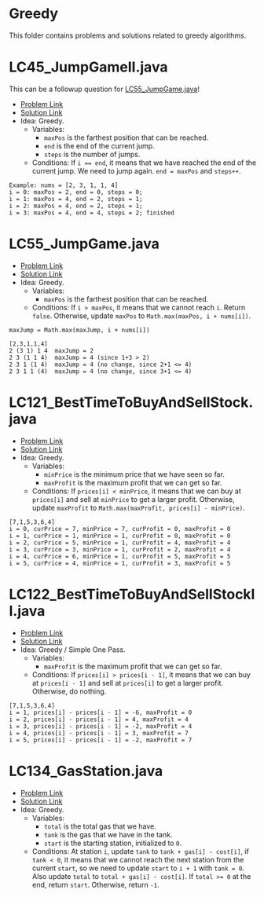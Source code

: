 # Greedy
This folder contains problems and solutions related to greedy algorithms.

# LC45_JumpGameII.java
This can be a followup question for [LC55_JumpGame.java](#lc55_jumpgamejava)!
* [Problem Link](https://leetcode.com/problems/jump-game-ii/)
* [Solution Link](../../LC0001_1000/LC0001_0100/LC0045_JumpGameII.java)
* Idea: Greedy. 
  * Variables:
    * `maxPos` is the farthest position that can be reached. 
    * `end` is the end of the current jump. 
    * `steps` is the number of jumps. 
  * Conditions: If `i == end`, it means that we have reached the end of the current jump. We need to jump again. `end = maxPos` and `steps++`.
```
Example: nums = [2, 3, 1, 1, 4]
i = 0: maxPos = 2, end = 0, steps = 0;
i = 1: maxPos = 4, end = 2, steps = 1; 
i = 2: maxPos = 4, end = 2, steps = 1;
i = 3: maxPos = 4, end = 4, steps = 2; finished
```


# LC55_JumpGame.java
* [Problem Link](https://leetcode.com/problems/jump-game/)
* [Solution Link](../../LC0001_1000/LC0001_0100/LC0055_JumpGame.java)
* Idea: Greedy. 
  * Variables:
    * `maxPos` is the farthest position that can be reached. 
  * Conditions: If `i > maxPos`, it means that we cannot reach `i`. Return `false`. Otherwise, update `maxPos` to `Math.max(maxPos, i + nums[i])`.
```
maxJump = Math.max(maxJump, i + nums[i])

[2,3,1,1,4]
2 (3 1) 1 4  maxJump = 2
2 3 (1 1 4)  maxJump = 4 (since 1+3 > 2)
2 3 1 (1 4)  maxJump = 4 (no change, since 2+1 <= 4)
2 3 1 1 (4)  maxJump = 4 (no change, since 3+1 <= 4)
```

# LC121_BestTimeToBuyAndSellStock.java
* [Problem Link](https://leetcode.com/problems/best-time-to-buy-and-sell-stock/)
* [Solution Link](../../LC0001_1000/LC0101_0200/LC0121_BestTimeToBuyAndSellStock.java)
* Idea: Greedy. 
  * Variables:
    * `minPrice` is the minimum price that we have seen so far. 
    * `maxProfit` is the maximum profit that we can get so far. 
  * Conditions: If `prices[i] < minPrice`, it means that we can buy at `prices[i]` and sell at `minPrice` to get a larger profit. Otherwise, update `maxProfit` to `Math.max(maxProfit, prices[i] - minPrice)`.
```
[7,1,5,3,6,4]
i = 0, curPrice = 7, minPrice = 7, curProfit = 0, maxProfit = 0
i = 1, curPrice = 1, minPrice = 1, curProfit = 0, maxProfit = 0
i = 2, curPrice = 5, minPrice = 1, curProfit = 4, maxProfit = 4
i = 3, curPrice = 3, minPrice = 1, curProfit = 2, maxProfit = 4
i = 4, curPrice = 6, minPrice = 1, curProfit = 5, maxProfit = 5
i = 5, curPrice = 4, minPrice = 1, curProfit = 3, maxProfit = 5
```

# LC122_BestTimeToBuyAndSellStockII.java
* [Problem Link](https://leetcode.com/problems/best-time-to-buy-and-sell-stock-ii/)
* [Solution Link](../../LC0001_1000/LC0101_0200/LC0122_BestTimeToBuyAndSellStockII.java)
* Idea: Greedy / Simple One Pass. 
  * Variables:
    * `maxProfit` is the maximum profit that we can get so far.
  * Conditions: If `prices[i] > prices[i - 1]`, it means that we can buy at `prices[i - 1]` and sell at `prices[i]` to get a larger profit. Otherwise, do nothing.
```
[7,1,5,3,6,4]
i = 1, prices[i] - prices[i - 1] = -6, maxProfit = 0
i = 2, prices[i] - prices[i - 1] = 4, maxProfit = 4
i = 3, prices[i] - prices[i - 1] = -2, maxProfit = 4
i = 4, prices[i] - prices[i - 1] = 3, maxProfit = 7
i = 5, prices[i] - prices[i - 1] = -2, maxProfit = 7
```

# LC134_GasStation.java
* [Problem Link](https://leetcode.com/problems/gas-station/)
* [Solution Link](../../LC0001_1000/LC0131_0140/LC0134_GasStation.java)
* Idea: Greedy. 
  * Variables:
    * `total` is the total gas that we have. 
    * `tank` is the gas that we have in the tank. 
    * `start` is the starting station, initialized to `0`.
  * Conditions: At station `i`, update `tank` to `tank + gas[i] - cost[i]`, if `tank < 0`, it means that we cannot reach the next station from the current `start`, so we need to update `start` to `i + 1` with `tank = 0`. Also update `total` to `total + gas[i] - cost[i]`. If `total >= 0` at the end, return `start`. Otherwise, return `-1`.
